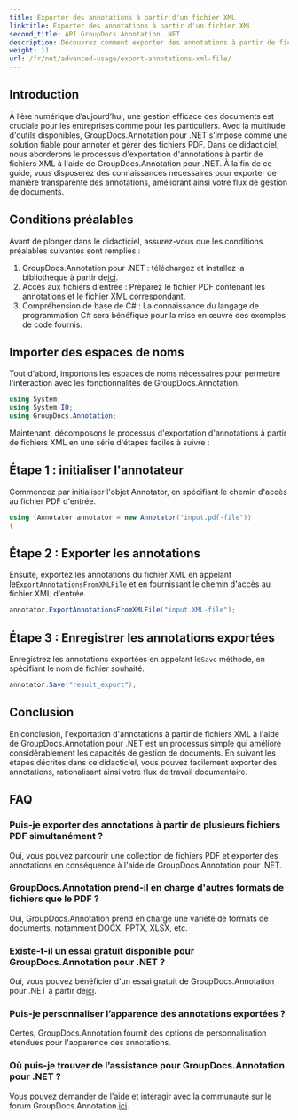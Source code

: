 ```yaml
---
title: Exporter des annotations à partir d'un fichier XML
linktitle: Exporter des annotations à partir d'un fichier XML
second_title: API GroupDocs.Annotation .NET
description: Découvrez comment exporter des annotations à partir de fichiers XML à l'aide de GroupDocs.Annotation pour .NET, simplifiant ainsi efficacement votre flux de travail de gestion de documents.
weight: 11
url: /fr/net/advanced-usage/export-annotations-xml-file/
---
```

## Introduction
À l’ère numérique d’aujourd’hui, une gestion efficace des documents est cruciale pour les entreprises comme pour les particuliers. Avec la multitude d'outils disponibles, GroupDocs.Annotation pour .NET s'impose comme une solution fiable pour annoter et gérer des fichiers PDF. Dans ce didacticiel, nous aborderons le processus d'exportation d'annotations à partir de fichiers XML à l'aide de GroupDocs.Annotation pour .NET. À la fin de ce guide, vous disposerez des connaissances nécessaires pour exporter de manière transparente des annotations, améliorant ainsi votre flux de gestion de documents.
## Conditions préalables
Avant de plonger dans le didacticiel, assurez-vous que les conditions préalables suivantes sont remplies :
1.  GroupDocs.Annotation pour .NET : téléchargez et installez la bibliothèque à partir de[ici](https://releases.groupdocs.com/annotation/net/).
2. Accès aux fichiers d'entrée : Préparez le fichier PDF contenant les annotations et le fichier XML correspondant.
3. Compréhension de base de C# : La connaissance du langage de programmation C# sera bénéfique pour la mise en œuvre des exemples de code fournis.

## Importer des espaces de noms
Tout d'abord, importons les espaces de noms nécessaires pour permettre l'interaction avec les fonctionnalités de GroupDocs.Annotation.
```csharp
using System;
using System.IO;
using GroupDocs.Annotation;
```

Maintenant, décomposons le processus d'exportation d'annotations à partir de fichiers XML en une série d'étapes faciles à suivre :
## Étape 1 : initialiser l'annotateur
Commencez par initialiser l'objet Annotator, en spécifiant le chemin d'accès au fichier PDF d'entrée.
```csharp
using (Annotator annotator = new Annotator("input.pdf-file"))
{
```
## Étape 2 : Exporter les annotations
 Ensuite, exportez les annotations du fichier XML en appelant le`ExportAnnotationsFromXMLFile` et en fournissant le chemin d'accès au fichier XML d'entrée.
```csharp
annotator.ExportAnnotationsFromXMLFile("input.XML-file");
```
## Étape 3 : Enregistrer les annotations exportées
 Enregistrez les annotations exportées en appelant le`Save` méthode, en spécifiant le nom de fichier souhaité.
```csharp
annotator.Save("result_export");
```

## Conclusion
En conclusion, l'exportation d'annotations à partir de fichiers XML à l'aide de GroupDocs.Annotation pour .NET est un processus simple qui améliore considérablement les capacités de gestion de documents. En suivant les étapes décrites dans ce didacticiel, vous pouvez facilement exporter des annotations, rationalisant ainsi votre flux de travail documentaire.
## FAQ
### Puis-je exporter des annotations à partir de plusieurs fichiers PDF simultanément ?
Oui, vous pouvez parcourir une collection de fichiers PDF et exporter des annotations en conséquence à l'aide de GroupDocs.Annotation pour .NET.
### GroupDocs.Annotation prend-il en charge d'autres formats de fichiers que le PDF ?
Oui, GroupDocs.Annotation prend en charge une variété de formats de documents, notamment DOCX, PPTX, XLSX, etc.
### Existe-t-il un essai gratuit disponible pour GroupDocs.Annotation pour .NET ?
 Oui, vous pouvez bénéficier d'un essai gratuit de GroupDocs.Annotation pour .NET à partir de[ici](https://releases.groupdocs.com/).
### Puis-je personnaliser l’apparence des annotations exportées ?
Certes, GroupDocs.Annotation fournit des options de personnalisation étendues pour l'apparence des annotations.
### Où puis-je trouver de l’assistance pour GroupDocs.Annotation pour .NET ?
 Vous pouvez demander de l'aide et interagir avec la communauté sur le forum GroupDocs.Annotation.[ici](https://forum.groupdocs.com/c/annotation/10).